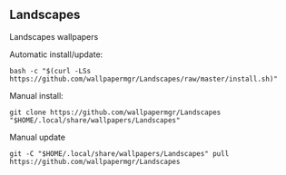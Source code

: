 ## Landscapes
  
Landscapes wallpapers  
  
Automatic install/update:
  
```shell
bash -c "$(curl -LSs https://github.com/wallpapermgr/Landscapes/raw/master/install.sh)"
```
  
Manual install:
  
```shell
git clone https://github.com/wallpapermgr/Landscapes "$HOME/.local/share/wallpapers/Landscapes"
```
  
Manual update
  
```shell
git -C "$HOME/.local/share/wallpapers/Landscapes" pull https://github.com/wallpapermgr/Landscapes  
```

